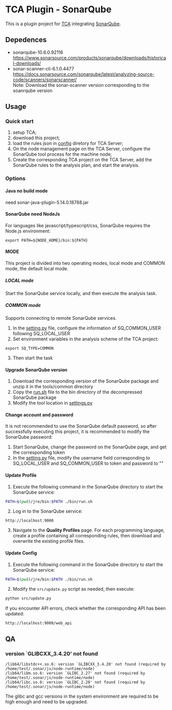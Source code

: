 
# TCA Plugin - SonarQube
This is a plugin project for [TCA](https://github.com/Tencent/CodeAnalysis) integrating [SonarQube](https://www.sonarqube.org/downloads/).

## Depedences
- sonarqube-10.6.0.92116  
https://www.sonarsource.com/products/sonarqube/downloads/historical-downloads/
- sonar-scanner-cli-6.1.0.4477  
https://docs.sonarsource.com/sonarqube/latest/analyzing-source-code/scanners/sonarscanner/  
Note: Download the sonar-scanner version corresponding to the soanrqube version

## Usage
### Quick start
1. setup TCA;
2. download this project;
3. load the rules json in [config](config/) diretory for TCA Server;
4. On the node management page on the TCA Server, configure the SonarQube tool process for the machine node;
5. Create the corresponding TCA project on the TCA Server, add the SonarQube rules to the analysis plan, and start the analysis.

### Options
#### Java no build mode
need sonar-java-plugin-5.14.0.18788.jar

#### SonarQube need NodeJs
For languages like javascript/typescript/css, SonarQube requires the Node.js environment:
```shell
export PATH=${NODE_HOME}/bin:${PATH}
```

#### MODE
This project is divided into two operating modes, local mode and COMMON mode, the default local mode.
##### LOCAL mode
Start the SonarQube service locally, and then execute the analysis task.

##### COMMON mode
Supports connecting to remote SonarQube services.
1. In the [setting.py](src/settings.py) file, configure the information of SQ_COMMON_USER following SQ_LOCAL_USER
2. Set environment variables in the analysis scheme of the TCA project:
```shell
export SQ_TYPE=COMMON
```
3. Then start the task


#### Upgrade SonarQube version
1. Download the corresponding version of the SonarQube package and unzip it in the tools/common directory
2. Copy the [run.sh](tools/common/sonarqube-8.9.8.54436/bin/run.sh) file to the bin directory of the decompressed SonarQube package
3. Modify the tool location in [settings.py](src/settings.py#L25)

#### Change account and password
It is not recommended to use the SonarQube default password, so after successfully executing this project, it is recommended to modify the SonarQube password:
1. Start SonarQube, change the password on the SonarQube page, and get the corresponding token
2. In the [setting.py](src/settings.py) file, modify the username field corresponding to SQ_LOCAL_USER and SQ_COMMON_USER to token and password to ""

#### Update Profile
1. Execute the following command in the SonarQube directory to start the SonarQube service:
```bash
PATH=$(pwd)/jre/bin:$PATH ./bin/run.sh
```

2. Log in to the SonarQube service:
```
http://localhost:9000
```

3. Navigate to the **Quality Profiles** page. For each programming language, create a profile containing all corresponding rules, then download and overwrite the existing profile files.

#### Update Config
1. Execute the following command in the SonarQube directory to start the SonarQube service:
```bash
PATH=$(pwd)/jre/bin:$PATH ./bin/run.sh
```

2. Modify the `src/update.py` script as needed, then execute:
```bash
python src/update.py
```

If you encounter API errors, check whether the corresponding API has been updated:
```
http://localhost:9000/web_api
```

## QA
### version `GLIBCXX_3.4.20' not found
```log
/lib64/libstdc++.so.6: version `GLIBCXX_3.4.20' not found (required by /home/test/.sonar/js/node-runtime/node)
/lib64/libm.so.6: version `GLIBC_2.27' not found (required by /home/test/.sonar/js/node-runtime/node)
/lib64/libc.so.6: version `GLIBC_2.28' not found (required by /home/test/.sonar/js/node-runtime/node)
```
The glibc and gcc versions in the system environment are required to be high enough and need to be upgraded.
